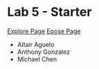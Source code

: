 # Lab 5 - Starter
[Explore Page](https://antdaknee.github.io/Lab5_Starter/explore.html)
[Epose Page](https://antdaknee.github.io/Lab5_Starter/exose.html)

- Altair Aguelo
- Anthony Gonzalez
- Michael Chen

